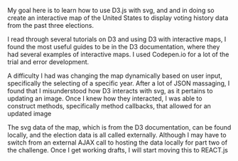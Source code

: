 My goal here is to learn how to use D3.js with svg, and
and in doing so create an interactive map of the United States to display voting history data from the past three elections.

I read through several tutorials on D3 and using D3 with interactive maps, I found the most useful guides to be in the D3 documentation, where they had several examples of interactive maps. I used Codepen.io for a lot of the trial and error development.

A difficulty I had was changing the map dynamically based on user input, specifically the selecting of a specific year. After a lot of JSON massaging, I found that I misunderstood how D3 interacts with svg, as it pertains to updating an image. Once I knew how they interacted, I was able to construct methods, specifically method callbacks, that allowed for an updated image

The svg data of the map, which is from the D3 documentation, can be found locally, and the election data is all called externally. Although I may have to switch from an external AJAX call to hosting the data locally for part two of the challenge. Once I get working drafts, I will start moving this to REACT.js
